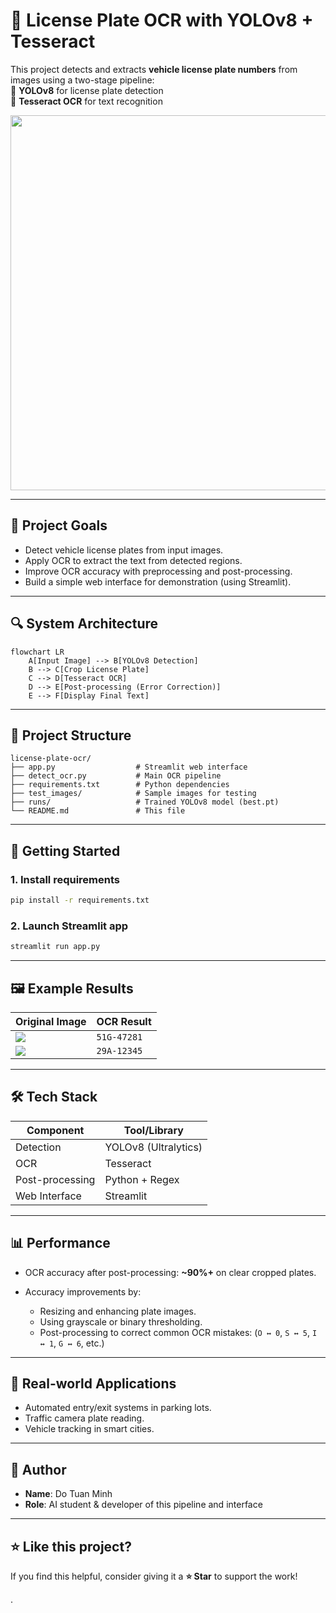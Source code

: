 
# 🚗 License Plate OCR with YOLOv8 + Tesseract

This project detects and extracts **vehicle license plate numbers** from images using a two-stage pipeline:  
🔹 **YOLOv8** for license plate detection  
🔹 **Tesseract OCR** for text recognition

<p align="center">
  <img src="https://user-images.githubusercontent.com/placeholder/plate-demo.gif" width="600">
</p>

---

## 📌 Project Goals

- Detect vehicle license plates from input images.
- Apply OCR to extract the text from detected regions.
- Improve OCR accuracy with preprocessing and post-processing.
- Build a simple web interface for demonstration (using Streamlit).

---

## 🔍 System Architecture

```mermaid
flowchart LR
    A[Input Image] --> B[YOLOv8 Detection]
    B --> C[Crop License Plate]
    C --> D[Tesseract OCR]
    D --> E[Post-processing (Error Correction)]
    E --> F[Display Final Text]
````

---

## 📁 Project Structure

```
license-plate-ocr/
├── app.py                  # Streamlit web interface
├── detect_ocr.py           # Main OCR pipeline
├── requirements.txt        # Python dependencies
├── test_images/            # Sample images for testing
├── runs/                   # Trained YOLOv8 model (best.pt)
└── README.md               # This file
```

---

## 🚀 Getting Started

### 1. Install requirements

```bash
pip install -r requirements.txt
```

### 2. Launch Streamlit app

```bash
streamlit run app.py
```

---

## 🖼️ Example Results

| Original Image               | OCR Result  |
| ---------------------------- | ----------- |
| ![](test_images/sample1.jpg) | `51G-47281` |
| ![](test_images/sample2.jpg) | `29A-12345` |

---

## 🛠️ Tech Stack

| Component       | Tool/Library         |
| --------------- | -------------------- |
| Detection       | YOLOv8 (Ultralytics) |
| OCR             | Tesseract            |
| Post-processing | Python + Regex       |
| Web Interface   | Streamlit            |

---

## 📊 Performance

* OCR accuracy after post-processing: **\~90%+** on clear cropped plates.
* Accuracy improvements by:

  * Resizing and enhancing plate images.
  * Using grayscale or binary thresholding.
  * Post-processing to correct common OCR mistakes:
    (`O ↔ 0`, `S ↔ 5`, `I ↔ 1`, `G ↔ 6`, etc.)

---

## 💼 Real-world Applications

* Automated entry/exit systems in parking lots.
* Traffic camera plate reading.
* Vehicle tracking in smart cities.

---

## 👤 Author

* **Name**: Do Tuan Minh
* **Role**: AI student & developer of this pipeline and interface

---

## ⭐ Like this project?

If you find this helpful, consider giving it a **⭐ Star** to support the work!

.


